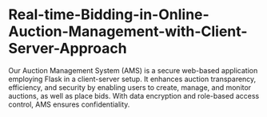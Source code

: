 # Real-time-Bidding-in-Online-Auction-Management-with-Client-Server-Approach
Our Auction Management System (AMS) is a secure web-based application employing Flask in a client-server setup. It enhances auction transparency, efficiency, and security by enabling users to create, manage, and monitor auctions, as well as place bids. With data encryption and role-based access control, AMS ensures confidentiality. 
